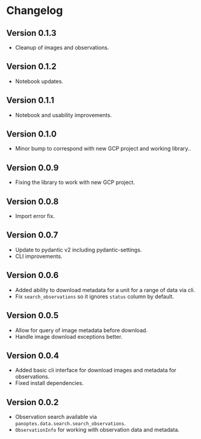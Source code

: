 # Changelog

## Version 0.1.3

- Cleanup of images and observations.

## Version 0.1.2

- Notebook updates.

## Version 0.1.1

- Notebook and usability improvements.

## Version 0.1.0

- Minor bump to correspond with new GCP project and working library..

## Version 0.0.9

- Fixing the library to work with new GCP project.

## Version 0.0.8

- Import error fix.

## Version 0.0.7

- Update to pydantic v2 including pydantic-settings.
- CLI improvements.

## Version 0.0.6

- Added ability to download metadata for a unit for a range of data via cli.
- Fix ``search_observations`` so it ignores ``status`` column by default.

## Version 0.0.5

- Allow for query of image metadata before download.
- Handle image download exceptions better.

## Version 0.0.4

- Added basic cli interface for download images and metadata for observations.
- Fixed install dependencies.

## Version 0.0.2

- Observation search available via ``panoptes.data.search.search_observations``.
- ``ObservationInfo`` for working with observation data and metadata.
